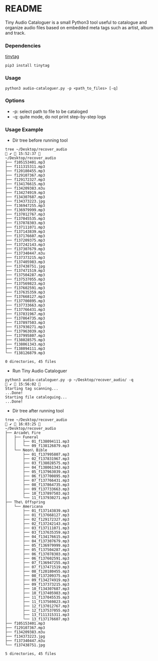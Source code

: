 # README #
Tiny Audio Cataloguer is a small Python3 tool useful to catalogue and organize audio files based on embedded meta tags such as artist, album and track.


### Dependencies ###

[tinytag](https://pypi.org/project/tinytag/)

`pip3 install tinytag`


### Usage ###

`python3 audio-cataloguer.py -p <path_to_files> [-q]`


### Options ###

* -p: select path to file to be cataloged
* -q: quite mode, do not print step-by-step logs


### Usage Example ###

* Dir tree before running tool

```
tree ~/Desktop/recover_audio                                                                                                                                                                     ✔  15:52:37 
~/Desktop/recover_audio
├── f105153401.mp3
├── f111315311.mp3
├── f120180455.mp3
├── f129107367.mp3
├── f129172327.mp3
├── f134176615.mp3
├── f134209383.m3u
├── f134274919.mp3
├── f134307687.mp3
├── f134373223.jpg
├── f136947255.mp3
├── f136979999.mp3
├── f137012767.mp3
├── f137045535.mp3
├── f137078303.mp3
├── f137111071.mp3
├── f137143839.mp3
├── f137176607.mp3
├── f137209375.mp3
├── f137242143.mp3
├── f137307679.mp3
├── f137340447.m3u
├── f137373215.mp3
├── f137405983.mp3
├── f137438751.jpg
├── f137471519.mp3
├── f137504287.mp3
├── f137537055.mp3
├── f137569823.mp3
├── f137602591.mp3
├── f137635359.mp3
├── f137668127.mp3
├── f137700895.mp3
├── f137733663.mp3
├── f137766431.mp3
├── f137831967.mp3
├── f137864735.mp3
├── f137897503.mp3
├── f137930271.mp3
├── f137963039.mp3
├── f137995807.mp3
├── f138028575.mp3
├── f138061343.mp3
├── f138094111.mp3
└── f138126879.mp3

0 directories, 45 files
```

* Run Tiny Audio Cataloguer

```
python3 audio-cataloguer.py -p ~/Desktop/recover_audio/ -q                                                                                                                                       ✔  15:56:02 
Starting tag scanning...
...Done!
Starting file cataloguing...
...Done!
```

* Dir tree after running tool

```
tree ~/Desktop/recover_audio                                                                                                                                                                     ✔  16:03:25 
~/Desktop/recover_audio
├── Arcade\ Fire
│   ├── Funeral
│   │   ├── 01_f138094111.mp3
│   │   └── 09_f138126879.mp3
│   └── Neon\ Bible
│       ├── 01_f137995807.mp3
│       ├── 02_f137831967.mp3
│       ├── 03_f138028575.mp3
│       ├── 04_f138061343.mp3
│       ├── 05_f137963039.mp3
│       ├── 06_f137700895.mp3
│       ├── 07_f137766431.mp3
│       ├── 08_f137864735.mp3
│       ├── 09_f137733663.mp3
│       ├── 10_f137897503.mp3
│       └── 11_f137930271.mp3
├── The\ Offspring
│   └── Americana
│       ├── 01_f137143839.mp3
│       ├── 01_f137668127.mp3
│       ├── 02_f129172327.mp3
│       ├── 02_f137242143.mp3
│       ├── 03_f137111071.mp3
│       ├── 03_f137635359.mp3
│       ├── 04_f134176615.mp3
│       ├── 04_f137307679.mp3
│       ├── 05_f136979999.mp3
│       ├── 05_f137504287.mp3
│       ├── 06_f137078303.mp3
│       ├── 06_f137602591.mp3
│       ├── 07_f136947255.mp3
│       ├── 07_f137471519.mp3
│       ├── 08_f120180455.mp3
│       ├── 08_f137209375.mp3
│       ├── 09_f134274919.mp3
│       ├── 09_f137373215.mp3
│       ├── 10_f134307687.mp3
│       ├── 10_f137405983.mp3
│       ├── 11_f137045535.mp3
│       ├── 11_f137569823.mp3
│       ├── 12_f137012767.mp3
│       ├── 12_f137537055.mp3
│       ├── 13_f111315311.mp3
│       └── 13_f137176607.mp3
├── f105153401.mp3
├── f129107367.mp3
├── f134209383.m3u
├── f134373223.jpg
├── f137340447.m3u
└── f137438751.jpg

5 directories, 45 files
```
